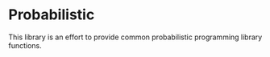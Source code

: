 Probabilistic
=============

This library is an effort to provide common probabilistic programming library functions. 